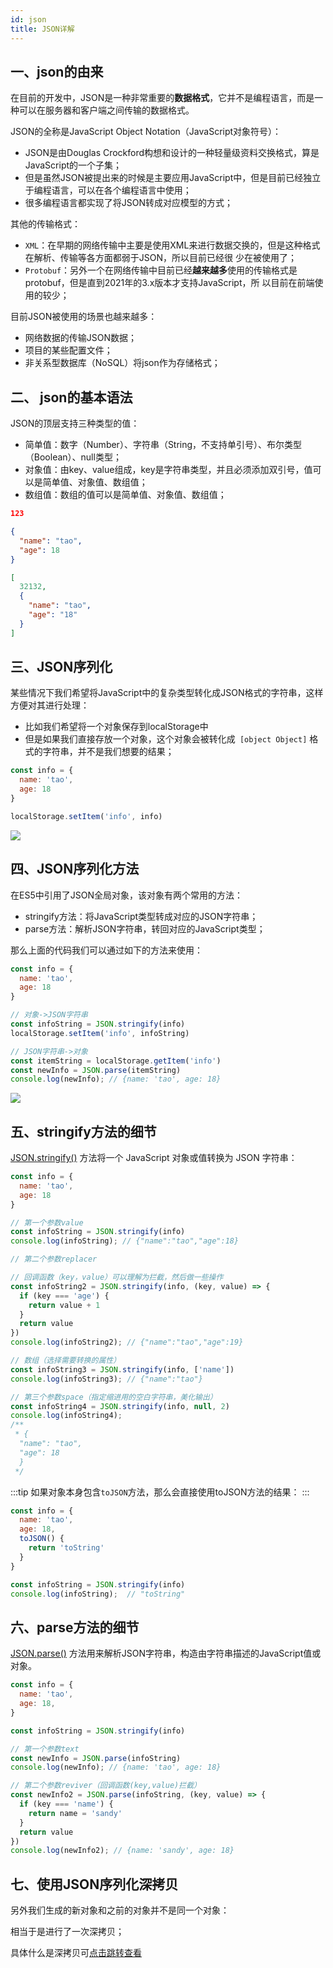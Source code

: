 ```yaml
---
id: json
title: JSON详解
---
```


<!-- truncate -->

## 一、json的由来

在目前的开发中，JSON是一种非常重要的**数据格式**，它并不是编程语言，而是一种可以在服务器和客户端之间传输的数据格式。

JSON的全称是JavaScript Object Notation（JavaScript对象符号）：
- JSON是由Douglas Crockford构想和设计的一种轻量级资料交换格式，算是JavaScript的一个子集；
- 但是虽然JSON被提出来的时候是主要应用JavaScript中，但是目前已经独立于编程语言，可以在各个编程语言中使用；
- 很多编程语言都实现了将JSON转成对应模型的方式；

其他的传输格式：
- `XML`：在早期的网络传输中主要是使用XML来进行数据交换的，但是这种格式在解析、传输等各方面都弱于JSON，所以目前已经很
少在被使用了；
- `Protobuf`：另外一个在网络传输中目前已经**越来越多**使用的传输格式是protobuf，但是直到2021年的3.x版本才支持JavaScript，所
以目前在前端使用的较少；


目前JSON被使用的场景也越来越多：
- 网络数据的传输JSON数据；
- 项目的某些配置文件；
- 非关系型数据库（NoSQL）将json作为存储格式；

## 二、 json的基本语法

JSON的顶层支持三种类型的值：
- 简单值：数字（Number）、字符串（String，不支持单引号）、布尔类型（Boolean）、null类型；
- 对象值：由key、value组成，key是字符串类型，并且必须添加双引号，值可以是简单值、对象值、数组值；
- 数组值：数组的值可以是简单值、对象值、数组值；

```json
123
```

```json
{
  "name": "tao",
  "age": 18
}
```

```json
[
  32132,
  {
    "name": "tao",
    "age": "18"
  }
]
```

## 三、JSON序列化

某些情况下我们希望将JavaScript中的复杂类型转化成JSON格式的字符串，这样方便对其进行处理：
- 比如我们希望将一个对象保存到localStorage中
- 但是如果我们直接存放一个对象，这个对象会被转化成` [object Object]` 格式的字符串，并不是我们想要的结果；

```js
const info = {
  name: 'tao',
  age: 18
}

localStorage.setItem('info', info)
```

![](https://gitee.com/itsandy/picgo-img/raw/master/JavaScript/未序列化的对象.png)

## 四、JSON序列化方法

在ES5中引用了JSON全局对象，该对象有两个常用的方法：
- stringify方法：将JavaScript类型转成对应的JSON字符串；
- parse方法：解析JSON字符串，转回对应的JavaScript类型；

那么上面的代码我们可以通过如下的方法来使用：

```js
const info = {
  name: 'tao',
  age: 18
}

// 对象->JSON字符串
const infoString = JSON.stringify(info)
localStorage.setItem('info', infoString)

// JSON字符串->对象
const itemString = localStorage.getItem('info')
const newInfo = JSON.parse(itemString)
console.log(newInfo); // {name: 'tao', age: 18}
```

![](https://gitee.com/itsandy/picgo-img/raw/master/JavaScript/JSON序列化.png)


## 五、stringify方法的细节

[JSON.stringify()](https://developer.mozilla.org/zh-CN/docs/Web/JavaScript/Reference/Global_Objects/JSON/stringify) 方法将一个 JavaScript 对象或值转换为 JSON 字符串：

```js
const info = {
  name: 'tao',
  age: 18
}

// 第一个参数value
const infoString = JSON.stringify(info)
console.log(infoString); // {"name":"tao","age":18}

// 第二个参数replacer

// 回调函数（key，value）可以理解为拦截，然后做一些操作
const infoString2 = JSON.stringify(info, (key, value) => {
  if (key === 'age') {
    return value + 1
  }
  return value
})
console.log(infoString2); // {"name":"tao","age":19}

// 数组（选择需要转换的属性）
const infoString3 = JSON.stringify(info, ['name'])
console.log(infoString3); // {"name":"tao"}

// 第三个参数space（指定缩进用的空白字符串，美化输出）
const infoString4 = JSON.stringify(info, null, 2)
console.log(infoString4);
/**
 * {
  "name": "tao",
  "age": 18
  }
 */
```

:::tip
如果对象本身包含`toJSON`方法，那么会直接使用toJSON方法的结果：
:::

```js
const info = {
  name: 'tao',
  age: 18,
  toJSON() {
    return 'toString'
  }
}

const infoString = JSON.stringify(info)
console.log(infoString);  // "toString"
```

## 六、parse方法的细节

[JSON.parse()](https://developer.mozilla.org/zh-CN/docs/Web/JavaScript/Reference/Global_Objects/JSON/parse) 方法用来解析JSON字符串，构造由字符串描述的JavaScript值或对象。

```js
const info = {
  name: 'tao',
  age: 18,
}

const infoString = JSON.stringify(info)

// 第一个参数text
const newInfo = JSON.parse(infoString)
console.log(newInfo); // {name: 'tao', age: 18}

// 第二个参数reviver（回调函数(key,value)拦截）
const newInfo2 = JSON.parse(infoString, (key, value) => {
  if (key === 'name') {
    return name = 'sandy'
  }
  return value
})
console.log(newInfo2); // {name: 'sandy', age: 18}
```

## 七、使用JSON序列化深拷贝

另外我们生成的新对象和之前的对象并不是同一个对象：

相当于是进行了一次深拷贝；

具体什么是深拷贝可[点击跳转查看](/2021-11-22-浅拷贝和深拷贝)